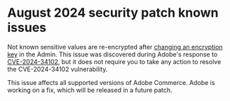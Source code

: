 # August 2024 security patch known issues

Not known sensitive values are re-encrypted after [changing an encryption key](https://experienceleague.adobe.com/en/docs/commerce-admin/systems/security/encryption-key) in the Admin. This issue was discovered during Adobe's response to [CVE-2024-34102](https://experienceleague.adobe.com/en/docs/commerce-knowledge-base/kb/troubleshooting/known-issues-patches-attached/security-update-available-for-adobe-commerce-apsb24-40-revised-to-include-isolated-patch-for-cve-2024-34102), but it does not require you to take any action to resolve the CVE-2024-34102 vulnerability.

This issue affects all supported versions of Adobe Commerce. Adobe is working on a fix, which will be released in a future patch.
